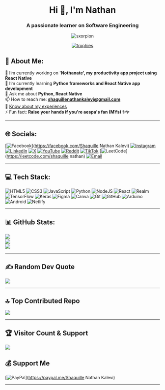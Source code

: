 <h1 align="center">Hi 👋, I'm Nathan</h1>
<h3 align="center">A passionate learner on Software Engineering</h3>

<p align="center">
  <img src="https://komarev.com/ghpvc/?username=sxorpion&label=Profile%20views&color=0e75b6&style=flat" alt="sxorpion" />
</p>

<p align="center">
  <a href="https://github.com/ryo-ma/github-profile-trophy">
    <img src="https://github-profile-trophy.vercel.app/?username=ShaquilleNathan&theme=radical&no-frame=false&no-bg=true&margin-w=4" alt="trophies" />
  </a>
</p>

## 💫 About Me:
🔭 I’m currently working on **'Nothanate', my productivity app project using React Native**  
🌱 I’m currently learning **Python frameworks and React Native app development**  
💬 Ask me about **Python, React Native**  
📫 How to reach me: **shaquillenathankalevi@gmail.com**  
📄 [Know about my experiences](https://www.linkedin.com/in/shaquille-nathan-kalevi-b4ab80342?utm_source=share&utm_campaign=share_via&utm_content=profile&utm_medium=android_app)  
⚡ Fun fact: **Raise your hands if you're aespa's fan (MYs) ✨✨**

---

## 🌐 Socials:

[![Facebook](https://img.shields.io/badge/Facebook-%231877F2.svg?logo=Facebook&logoColor=white)](https://facebook.com/Shaquille Nathan Kalevi)
[![Instagram](https://img.shields.io/badge/Instagram-%23E4405F.svg?logo=Instagram&logoColor=white)](https://instagram.com/shaq.nat_kalevi)
[![LinkedIn](https://img.shields.io/badge/LinkedIn-%230077B5.svg?logo=linkedin&logoColor=white)](https://linkedin.com/in/shaquille-nathan-kalevi)
[![X](https://img.shields.io/badge/X-black.svg?logo=X&logoColor=white)](https://x.com/shaquillenathan)
[![YouTube](https://img.shields.io/badge/YouTube-%23FF0000.svg?logo=YouTube&logoColor=white)](https://youtube.com/@shaqnatkalevi)
[![Reddit](https://img.shields.io/badge/Reddit-%23FF4500.svg?logo=Reddit&logoColor=white)](https://reddit.com/user/sxorpion10)
[![TikTok](https://img.shields.io/badge/TikTok-%23000000.svg?logo=TikTok&logoColor=white)](https://tiktok.com/@shaqnklv)
[![LeetCode](https://img.shields.io/badge/LeetCode-FFA116?style=flat&logo=leetcode&logoColor=white)](https://leetcode.com/shaquille nathan)
[![Email](https://img.shields.io/badge/Email-D14836?logo=gmail&logoColor=white)](mailto:shaquillenathankalevi@gmail.com)

---

## 💻 Tech Stack:

![HTML5](https://img.shields.io/badge/html5-%23E34F26.svg?style=for-the-badge&logo=html5&logoColor=white)
![CSS3](https://img.shields.io/badge/css3-%231572B6.svg?style=for-the-badge&logo=css3&logoColor=white)
![JavaScript](https://img.shields.io/badge/javascript-%23323330.svg?style=for-the-badge&logo=javascript&logoColor=%23F7DF1E)
![Python](https://img.shields.io/badge/python-3670A0?style=for-the-badge&logo=python&logoColor=ffdd54)
![NodeJS](https://img.shields.io/badge/node.js-6DA55F?style=for-the-badge&logo=node.js&logoColor=white)
![React](https://img.shields.io/badge/react-%2320232a.svg?style=for-the-badge&logo=react&logoColor=%2361DAFB)
![Realm](https://img.shields.io/badge/Realm-39477F?style=for-the-badge&logo=realm&logoColor=white)
![TensorFlow](https://img.shields.io/badge/TensorFlow-%23FF6F00.svg?style=for-the-badge&logo=TensorFlow&logoColor=white)
![Keras](https://img.shields.io/badge/Keras-%23D00000.svg?style=for-the-badge&logo=Keras&logoColor=white)
![Figma](https://img.shields.io/badge/figma-%23F24E1E.svg?style=for-the-badge&logo=figma&logoColor=white)
![Canva](https://img.shields.io/badge/Canva-%2300C4CC.svg?style=for-the-badge&logo=Canva&logoColor=white)
![Git](https://img.shields.io/badge/git-%23F05033.svg?style=for-the-badge&logo=git&logoColor=white)
![GitHub](https://img.shields.io/badge/github-%23121011.svg?style=for-the-badge&logo=github&logoColor=white)
![Arduino](https://img.shields.io/badge/-Arduino-00979D?style=for-the-badge&logo=Arduino&logoColor=white)
![Android](https://img.shields.io/badge/android-%3DDC143C.svg?style=for-the-badge&logo=android&logoColor=white)
![Netlify](https://img.shields.io/badge/netlify-%23000000.svg?style=for-the-badge&logo=netlify&logoColor=#00C7B7)

---

## 📊 GitHub Stats:

![](https://github-readme-stats.vercel.app/api?username=ShaquilleNathan&theme=dark&hide_border=false&include_all_commits=false&count_private=false)  
![](https://nirzak-streak-stats.vercel.app/?user=ShaquilleNathan&theme=dark&hide_border=false)  
![](https://github-readme-stats.vercel.app/api/top-langs/?username=ShaquilleNathan&theme=dark&hide_border=false&include_all_commits=false&count_private=false&layout=compact)

---

## ✍️ Random Dev Quote

![](https://quotes-github-readme.vercel.app/api?type=horizontal&theme=radical)

---

## 🔝 Top Contributed Repo

![](https://github-contributor-stats.vercel.app/api?username=ShaquilleNathan&limit=5&theme=dark&combine_all_yearly_contributions=true)

---

## 🏆 Visitor Count & Support

[![](https://visitcount.itsvg.in/api?id=ShaquilleNathan&icon=0&color=0)](https://visitcount.itsvg.in)

## 💰 Support Me

[![PayPal](https://img.shields.io/badge/PayPal-00457C?style=for-the-badge&logo=paypal&logoColor=white)](https://paypal.me/Shaquille Nathan Kalevi)

---

<!-- Proudly created by combining GitHub Profile README Generator & manual edits -->
